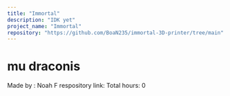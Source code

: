 ```yaml
---
title: "Immortal"
description: "IDK yet"
project_name: "Immortal"
repository: "https://github.com/BoaN235/immortal-3D-printer/tree/main"
---
```

# mu draconis
Made by : Noah F
respository link: 
Total hours: 0
